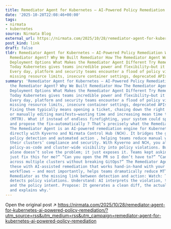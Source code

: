 ```yaml
---
title: Remediator Agent for Kubernetes – AI-Powered Policy Remediation
date: '2025-10-28T22:08:46+00:00'
tags:
- nirmata
- kubernetes
source: Nirmata Blog
external_url: https://nirmata.com/2025/10/28/remediator-agent-for-kubernetes-ai-powered-policy-remediation/?utm_source=rss&utm_medium=rss&utm_campaign=remediator-agent-for-kubernetes-ai-powered-policy-remediation
post_kind: link
draft: false
tldr: Remediator Agent for Kubernetes – AI-Powered Policy Remediation What Is the
  Remediator Agent? Why We Built Remediator How The Remediator Agent Works Flexible
  Deployment Options What Makes the Remediator Agent Different Try Remediator Agent
  Today Kubernetes gives teams incredible power and flexibility—but it’s also noisy.
  Every day, platform and security teams encounter a flood of policy violations, including
  missing resource limits, insecure container settings, deprecated APIs, and more.
summary: 'Remediator Agent for Kubernetes – AI-Powered Policy Remediation What Is
  the Remediator Agent? Why We Built Remediator How The Remediator Agent Works Flexible
  Deployment Options What Makes the Remediator Agent Different Try Remediator Agent
  Today Kubernetes gives teams incredible power and flexibility—but it’s also noisy.
  Every day, platform and security teams encounter a flood of policy violations, including
  missing resource limits, insecure container settings, deprecated APIs, and more.
  Fixing them typically means opening a ticket, chasing down the right developer,
  or manually editing manifests—wasting time and increasing mean time to remediate
  (MTTR). What if instead of endless firefighting, your system could spot a violation
  and propose the fix—automatically ? That’s precisely what the Remediator Agent does.
  The Remediator Agent is an AI-powered remediation engine for Kubernetes that integrates
  directly with Kyverno and Nirmata Control Hub (NCH). It bridges the gap between
  policy detection and automated action , helping teams reduce manual work while maintaining
  their clusters’ compliance and security. With Kyverno and NCH, you already get powerful
  policy-as-code and cluster-wide visibility into policy violations. But visibility
  alone doesn’t solve the problem; it just exposes it. Teams kept asking: “Can you
  just fix this for me?” “Can you open the PR so I don’t have to?” “Can we run this
  across multiple clusters without breaking GitOps?” The Remediator Agent answers
  these with AI-assisted remediation that works hand-in-hand with your existing GitOps
  workflows – and most importantly, helps teams dramatically reduce MTTR. Think of
  Remediator as the missing link between detection and action: Watch: The agent continuously
  detects policy violations. Understand: AI interprets the violation, the resource,
  and the policy intent. Propose: It generates a clean diff, the actual lines to change,
  and explains why.'
---
```

Open the original post ↗ https://nirmata.com/2025/10/28/remediator-agent-for-kubernetes-ai-powered-policy-remediation/?utm_source=rss&utm_medium=rss&utm_campaign=remediator-agent-for-kubernetes-ai-powered-policy-remediation
